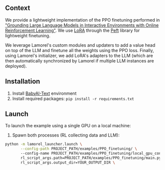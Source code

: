 ## Context
We provide a lightweight implementation of the PPO finetuning performed in ["Grounding Large Language Models in Interactive Environments with Online Reinforcement Learning"](https://arxiv.org/abs/2302.02662).
We use [LoRA](https://arxiv.org/abs/2106.09685) through the [Peft](https://github.com/huggingface/peft) library for lightweight finetuning.

We leverage Lamorel's custom modules and updaters to add a value head on top of the LLM and finetune all the weights using the PPO loss.
Finally, using Lamorel's initializer, we add LoRA's adapters to the LLM (which are then automatically synchronized by Lamorel if multiple LLM instances are deployed).

## Installation
1. Install [BabyAI-Text](https://github.com/flowersteam/Grounding_LLMs_with_online_RL/tree/main/babyai-text) environment
2. Install required packages: `pip install -r requirements.txt`

## Launch
To launch the example using a single GPU on a local machine:
1. Spawn both processes (RL collecting data and LLM):
```bash
python -m lamorel_launcher.launch \
       --config-path PROJECT_PATH/examples/PPO_finetuning/ \ 
       --config-name PROJECT_PATH/examples/PPO_finetuning/local_gpu_config \
       rl_script_args.path=PROJECT_PATH/examples/PPO_finetuning/main.py \
       rl_script_args.output_dir=YOUR_OUTPUT_DIR \
```